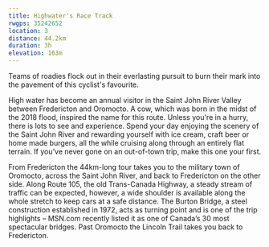 ```yaml
---
title: Highwater's Race Track
rwgps: 35242652
location: 3
distance: 44.2km
duration: 3h
elevation: 163m
---
```

Teams of roadies flock out in their everlasting pursuit to burn their mark into the pavement of this cyclist's favourite.
<!--More-->

High water has become an annual visitor in the Saint John River Valley between Fredericton and Oromocto. A cow, which was born in the midst of the 2018 flood, inspired the name for this route. Unless you're in a hurry, there is lots to see and experience. Spend your day enjoying the scenery of the Saint John River and rewarding yourself with ice cream, craft beer or home made burgers, all the while cruising along through an entirely flat terrain. If you’ve never gone on an out-of-town trip, make this one your first.

From Fredericton the 44km-long tour takes you to the military town of Oromocto, across the Saint John River, and back to Fredericton on the other side. Along Route 105, the old Trans-Canada Highway, a steady stream of traffic can be expected, however, a wide shoulder is available along the whole stretch to keep cars at a safe distance. The Burton Bridge, a steel construction established in 1972, acts as turning point and is one of the trip highlights – MSN.com recently listed it as one of Canada’s 30 most spectacular bridges. Past Oromocto the Lincoln Trail takes you back to Fredericton.

